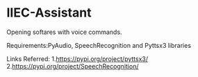 # IIEC-Assistant
Opening softares with voice commands.

Requirements:PyAudio, SpeechRecognition and Pyttsx3 libraries

Links Referred:
1.https://pypi.org/project/pyttsx3/
2.https://pypi.org/project/SpeechRecognition/

